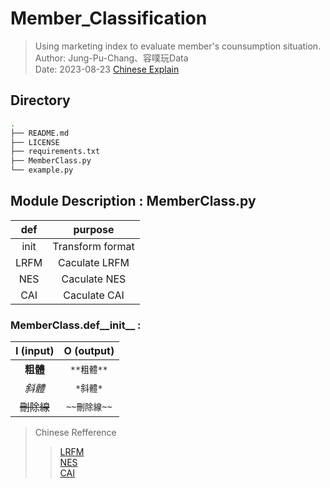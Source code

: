 # Member_Classification
> Using marketing index to evaluate member's counsumption situation.  
> Author: Jung-Pu-Chang、容噗玩Data  
> Date: 2023-08-23 
> [Chinese Explain](https://mastertalks.tw/products/data-scientist-resume?ref=pu2) 

## Directory

```bash
.
├── README.md
├── LICENSE
├── requirements.txt
├── MemberClass.py
└── example.py
```

## Module Description : MemberClass.py
| def  | purpose |
|:------:|:-------:|
| init | Transform format | 
| LRFM | Caculate LRFM     | 
| NES  | Caculate NES      |
| CAI  | Caculate CAI      |

### MemberClass.def__init__ : 
|  I (input) | O (output) |
|:----------:|:------------:|
|  **粗體**  |  `**粗體**`  |
|   *斜體*   |   `*斜體*`   |
| ~~刪除線~~ | `~~刪除線~~` |

> Chinese Refference 
>> [LRFM](https://tpl.ncl.edu.tw/NclService/pdfdownload?filePath=lV8OirTfsslWcCxIpLbUfqNJzW0J_5fY1AiPKrbU3_wbb2K0Ts9M4JxzFjBu1X1A&imgType=Bn5sH4BGpJw=&key=aAlnA0ah-t7Oq36Cwm4PtTrdg8Lw2BhvkLlDtTfcMr8eVVU9OyINO4qBZJhLTxWd&xmlId=0006815221)  
>> [NES](https://vocus.cc/article/5dce1d50fd8978000159e446)  
>> [CAI](https://ezorderly.com/blog/2020/08/31/CAI/)
